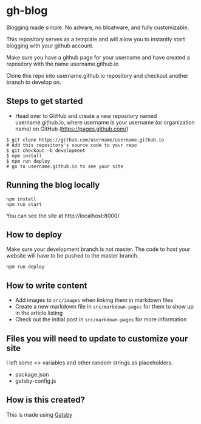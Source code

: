 # gh-blog
Blogging made simple. No adware, no bloatware, and fully customizable. 

This repository serves as a template and will allow you to instantly start blogging with your github account.

Make sure you have a github page for your username and have created a repository with the name username.github.io

Clone this repo into username.github.io repository and checkout another branch to develop on.

## Steps to get started

- Head over to GitHub and create a new repository named username.github.io, where username is your username (or organization name) on GitHub (https://pages.github.com/)
```
$ git clone https://github.com/username/username.github.io
# Add this repository's source code to your repo
$ git checkout -b development
$ npm install
$ npm run deploy
# go to username.github.io to see your site
```

## Running the blog locally

```
npm install
npm run start
```

You can see the site at http://localhost:8000/

## How to deploy

Make sure your development branch is not master. The code to host your website will have to be pushed to the master branch. 

```
npm run deploy
```

## How to write content

- Add images to `src/images` when linking them in markdown files
- Create a new markdown file in `src/markdown-pages` for them to show up in the article listing
- Check out the initial post in `src/markdown-pages` for more information

## Files you will need to update to customize your site

I left some <> variables and other random strings as placeholders. 

- package.json
- gatsby-config.js

## How is this created?

This is made using [Gatsby](https://www.gatsbyjs.org/)

